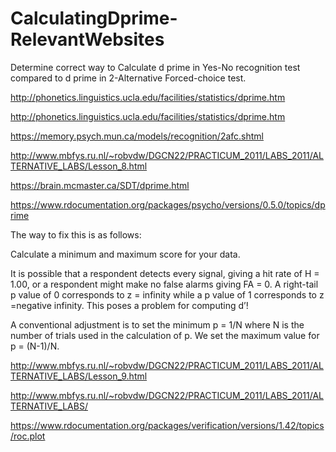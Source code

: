 # CalculatingDprime-RelevantWebsites

Determine correct way to Calculate d prime in Yes-No recognition test compared to d prime in 2-Alternative Forced-choice test.

http://phonetics.linguistics.ucla.edu/facilities/statistics/dprime.htm

http://phonetics.linguistics.ucla.edu/facilities/statistics/dprime.htm

https://memory.psych.mun.ca/models/recognition/2afc.shtml

http://www.mbfys.ru.nl/~robvdw/DGCN22/PRACTICUM_2011/LABS_2011/ALTERNATIVE_LABS/Lesson_8.html

https://brain.mcmaster.ca/SDT/dprime.html

https://www.rdocumentation.org/packages/psycho/versions/0.5.0/topics/dprime

The way to fix this is as follows:

Calculate a minimum and maximum score for your data.

It is possible that a respondent detects every signal, giving a hit rate of H = 1.00, or a respondent might make no false alarms giving FA = 0. A right-tail p value of 0 corresponds to z = infinity while a p value of 1 corresponds to z =negative infinity. This poses a problem for computing d’!

A conventional adjustment is to set the minimum p = 1/N where N is the number of trials used in the calculation of p. We set the maximum value for p = (N-1)/N.

http://www.mbfys.ru.nl/~robvdw/DGCN22/PRACTICUM_2011/LABS_2011/ALTERNATIVE_LABS/Lesson_9.html

http://www.mbfys.ru.nl/~robvdw/DGCN22/PRACTICUM_2011/LABS_2011/ALTERNATIVE_LABS/

https://www.rdocumentation.org/packages/verification/versions/1.42/topics/roc.plot
